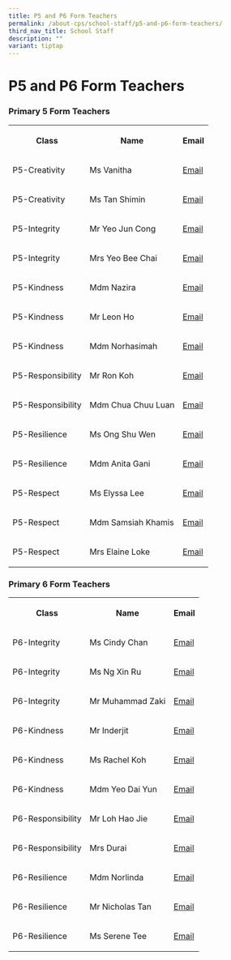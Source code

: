 ```yaml
---
title: P5 and P6 Form Teachers
permalink: /about-cps/school-staff/p5-and-p6-form-teachers/
third_nav_title: School Staff
description: ""
variant: tiptap
---
```

<h1><strong>P5 and P6 Form Teachers</strong></h1>
<h3>Primary 5 Form Teachers</h3>
<table style="minWidth: 75px">
<colgroup>
<col>
<col>
<col>
</colgroup>
<tbody>
<tr>
<th rowspan="1" colspan="1">
<p>Class</p>
</th>
<th rowspan="1" colspan="1">
<p>Name</p>
</th>
<th rowspan="1" colspan="1">
<p>Email</p>
</th>
</tr>
<tr>
<td rowspan="1" colspan="1">
<p>P5-Creativity</p>
</td>
<td rowspan="1" colspan="1">
<p>Ms Vanitha</p>
</td>
<td rowspan="1" colspan="1">
<p><a href="mailto:vanitha_gunasekaran@moe.edu.sg" rel="noopener noreferrer nofollow" target="_blank">Email</a>
</p>
</td>
</tr>
<tr>
<td rowspan="1" colspan="1">
<p>P5-Creativity</p>
</td>
<td rowspan="1" colspan="1">
<p>Ms Tan Shimin</p>
</td>
<td rowspan="1" colspan="1">
<p><a href="mailto:tan_shimin@moe.edu.sg" rel="noopener nofollow" target="_blank">Email</a>
</p>
</td>
</tr>
<tr>
<td rowspan="1" colspan="1">
<p>P5-Integrity</p>
</td>
<td rowspan="1" colspan="1">
<p>Mr Yeo Jun Cong</p>
</td>
<td rowspan="1" colspan="1">
<p><a href="mailto:Yeo_JUN_CONG@moe.edu.sg" rel="noopener noreferrer nofollow" target="_blank">Email</a>
</p>
</td>
</tr>
<tr>
<td rowspan="1" colspan="1">
<p>P5-Integrity</p>
</td>
<td rowspan="1" colspan="1">
<p>Mrs Yeo Bee Chai</p>
</td>
<td rowspan="1" colspan="1">
<p><a href="mailto:tan_bee_chai@moe.edu.sg" rel="noopener noreferrer nofollow" target="_blank">Email</a>
</p>
</td>
</tr>
<tr>
<td rowspan="1" colspan="1">
<p>P5-Kindness</p>
</td>
<td rowspan="1" colspan="1">
<p>Mdm Nazira</p>
</td>
<td rowspan="1" colspan="1">
<p><a href="mailto:nazira_abdullah@moe.edu.sg" rel="noopener noreferrer nofollow" target="_blank">Email</a>
</p>
</td>
</tr>
<tr>
<td rowspan="1" colspan="1">
<p>P5-Kindness</p>
</td>
<td rowspan="1" colspan="1">
<p>Mr Leon Ho</p>
</td>
<td rowspan="1" colspan="1">
<p><a href="mailto:ho_yoong_kian@moe.edu.sg" rel="noopener nofollow" target="_blank">Email</a>
</p>
</td>
</tr>
<tr>
<td rowspan="1" colspan="1">
<p>P5-Kindness</p>
</td>
<td rowspan="1" colspan="1">
<p>Mdm Norhasimah</p>
</td>
<td rowspan="1" colspan="1">
<p><a href="mailto:norhasimah_abdul_rahim@moe.edu.sg" rel="noopener noreferrer nofollow" target="_blank">Email</a>
</p>
</td>
</tr>
<tr>
<td rowspan="1" colspan="1">
<p>P5-Responsibility</p>
</td>
<td rowspan="1" colspan="1">
<p>Mr Ron Koh</p>
</td>
<td rowspan="1" colspan="1">
<p><a href="mailto:koh_ri_rong@moe.edu.sg" rel="noopener noreferrer nofollow" target="_blank">Email</a>
</p>
</td>
</tr>
<tr>
<td rowspan="1" colspan="1">
<p>P5-Responsibility</p>
</td>
<td rowspan="1" colspan="1">
<p>Mdm Chua Chuu Luan</p>
</td>
<td rowspan="1" colspan="1">
<p><a href="mailto:CHUA_CHUU_LUAN@moe.edu.sg" rel="noopener noreferrer nofollow" target="_blank">Email</a>
</p>
</td>
</tr>
<tr>
<td rowspan="1" colspan="1">
<p>P5-Resilience</p>
</td>
<td rowspan="1" colspan="1">
<p>Ms Ong Shu Wen</p>
</td>
<td rowspan="1" colspan="1">
<p><a href="mailto:ong_shu_wen_a@moe.edu.sg" rel="noopener noreferrer nofollow" target="_blank">Email</a>
</p>
</td>
</tr>
<tr>
<td rowspan="1" colspan="1">
<p>P5-Resilience</p>
</td>
<td rowspan="1" colspan="1">
<p>Mdm Anita Gani</p>
</td>
<td rowspan="1" colspan="1">
<p><a href="mailto:anita_abdul_gani@moe.edu.sg" rel="noopener noreferrer nofollow" target="_blank">Email</a>
</p>
</td>
</tr>
<tr>
<td rowspan="1" colspan="1">
<p>P5-Respect</p>
</td>
<td rowspan="1" colspan="1">
<p>Ms Elyssa Lee</p>
</td>
<td rowspan="1" colspan="1">
<p><a href="mailto:Elyssa_Lee_Yi_Shi@moe.edu.sg" rel="noopener noreferrer nofollow" target="_blank">Email</a>
</p>
</td>
</tr>
<tr>
<td rowspan="1" colspan="1">
<p>P5-Respect</p>
</td>
<td rowspan="1" colspan="1">
<p>Mdm Samsiah Khamis</p>
</td>
<td rowspan="1" colspan="1">
<p><a href="mailto:samsiah_khamis@moe.edu.sg" rel="noopener noreferrer nofollow" target="_blank">Email</a>
</p>
</td>
</tr>
<tr>
<td rowspan="1" colspan="1">
<p>P5-Respect</p>
</td>
<td rowspan="1" colspan="1">
<p>Mrs Elaine Loke</p>
</td>
<td rowspan="1" colspan="1">
<p><a href="mailto:chua_ee_ling_elaine@moe.edu.sg" rel="noopener noreferrer nofollow" target="_blank">Email</a>
</p>
</td>
</tr>
</tbody>
</table>
<h3>Primary 6 Form Teachers</h3>
<table style="minWidth: 75px">
<colgroup>
<col>
<col>
<col>
</colgroup>
<tbody>
<tr>
<th rowspan="1" colspan="1">
<p>Class</p>
</th>
<th rowspan="1" colspan="1">
<p>Name</p>
</th>
<th rowspan="1" colspan="1">
<p>Email</p>
</th>
</tr>
<tr>
<td rowspan="1" colspan="1">
<p>P6-Integrity</p>
</td>
<td rowspan="1" colspan="1">
<p>Ms Cindy Chan</p>
</td>
<td rowspan="1" colspan="1">
<p><a href="mailto:chan_xinyi_cindy@moe.edu.sg" rel="noopener noreferrer nofollow" target="_blank">Email</a>
</p>
</td>
</tr>
<tr>
<td rowspan="1" colspan="1">
<p>P6-Integrity</p>
</td>
<td rowspan="1" colspan="1">
<p>Ms Ng Xin Ru</p>
</td>
<td rowspan="1" colspan="1">
<p><a href="mailto:ng_xin_ru@moe.edu.sg" rel="noopener noreferrer nofollow" target="_blank">Email</a>
</p>
</td>
</tr>
<tr>
<td rowspan="1" colspan="1">
<p>P6-Integrity</p>
</td>
<td rowspan="1" colspan="1">
<p>Mr Muhammad Zaki</p>
</td>
<td rowspan="1" colspan="1">
<p><a href="mailto:muhamad_zaki_b_jalil@moe.edu.sg" rel="noopener noreferrer nofollow" target="_blank">Email</a>
</p>
</td>
</tr>
<tr>
<td rowspan="1" colspan="1">
<p>P6-Kindness</p>
</td>
<td rowspan="1" colspan="1">
<p>Mr Inderjit</p>
</td>
<td rowspan="1" colspan="1">
<p><a href="mailto:inderjit_singh@moe.edu.sg" rel="noopener noreferrer nofollow" target="_blank">Email</a>
</p>
</td>
</tr>
<tr>
<td rowspan="1" colspan="1">
<p>P6-Kindness</p>
</td>
<td rowspan="1" colspan="1">
<p>Ms Rachel Koh</p>
</td>
<td rowspan="1" colspan="1">
<p><a href="mailto:koh_xiuli_rachel@moe.edu.sg" rel="noopener noreferrer nofollow" target="_blank">Email</a>
</p>
</td>
</tr>
<tr>
<td rowspan="1" colspan="1">
<p>P6-Kindness</p>
</td>
<td rowspan="1" colspan="1">
<p>Mdm Yeo Dai Yun</p>
</td>
<td rowspan="1" colspan="1">
<p><a href="mailto:yeo_dai_yun@moe.edu.sg" rel="noopener noreferrer nofollow" target="_blank">Email</a>
</p>
</td>
</tr>
<tr>
<td rowspan="1" colspan="1">
<p>P6-Responsibility</p>
</td>
<td rowspan="1" colspan="1">
<p>Mr Loh Hao Jie</p>
</td>
<td rowspan="1" colspan="1">
<p><a href="mailto:loh_hao_jie@moe.edu.sg" rel="noopener noreferrer nofollow" target="_blank">Email</a>
</p>
</td>
</tr>
<tr>
<td rowspan="1" colspan="1">
<p>P6-Responsibility</p>
</td>
<td rowspan="1" colspan="1">
<p>Mrs Durai</p>
</td>
<td rowspan="1" colspan="1">
<p><a href="mailto:sivarathinam_chinnavan@moe.edu.sg" rel="noopener noreferrer nofollow" target="_blank">Email</a>
</p>
</td>
</tr>
<tr>
<td rowspan="1" colspan="1">
<p>P6-Resilience</p>
</td>
<td rowspan="1" colspan="1">
<p>Mdm Norlinda</p>
</td>
<td rowspan="1" colspan="1">
<p><a href="mailto:norlinda_mohamed_yatim@moe.edu.sg" rel="noopener noreferrer nofollow" target="_blank">Email</a>
</p>
</td>
</tr>
<tr>
<td rowspan="1" colspan="1">
<p>P6-Resilience</p>
</td>
<td rowspan="1" colspan="1">
<p>Mr Nicholas Tan</p>
</td>
<td rowspan="1" colspan="1">
<p><a href="mailto:tan_teing_sin@moe.edu.sg" rel="noopener noreferrer nofollow" target="_blank">Email</a>
</p>
</td>
</tr>
<tr>
<td rowspan="1" colspan="1">
<p>P6-Resilience</p>
</td>
<td rowspan="1" colspan="1">
<p>Ms Serene Tee</p>
</td>
<td rowspan="1" colspan="1">
<p><a href="mailto:tee_su_ling_serene@moe.edu.sg" rel="noopener noreferrer nofollow" target="_blank">Email</a>
</p>
</td>
</tr>
</tbody>
</table>
<p></p>